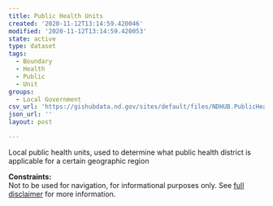 ```yaml
---
title: Public Health Units
created: '2020-11-12T13:14:59.420046'
modified: '2020-11-12T13:14:59.420053'
state: active
type: dataset
tags:
  - Boundary
  - Health
  - Public
  - Unit
groups:
  - Local Government
csv_url: 'https://gishubdata.nd.gov/sites/default/files/NDHUB.PublicHealthUnits.csv'
json_url: ''
layout: post

---
```

<p>Local public health units, used to determine what public health district is applicable for a certain geographic region</p>
<p><strong>Constraints:</strong><br />
Not to be used for navigation, for informational purposes only. See <a href="/north-dakota-disclaimer">full disclaimer</a> for more information.</p>


